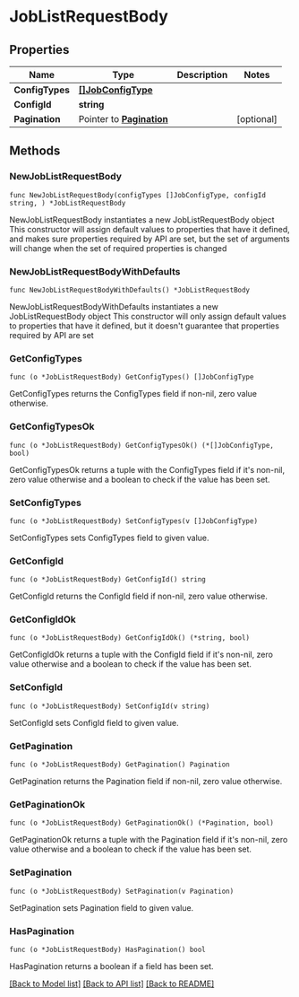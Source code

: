 # JobListRequestBody

## Properties

Name | Type | Description | Notes
------------ | ------------- | ------------- | -------------
**ConfigTypes** | [**[]JobConfigType**](JobConfigType.md) |  | 
**ConfigId** | **string** |  | 
**Pagination** | Pointer to [**Pagination**](Pagination.md) |  | [optional] 

## Methods

### NewJobListRequestBody

`func NewJobListRequestBody(configTypes []JobConfigType, configId string, ) *JobListRequestBody`

NewJobListRequestBody instantiates a new JobListRequestBody object
This constructor will assign default values to properties that have it defined,
and makes sure properties required by API are set, but the set of arguments
will change when the set of required properties is changed

### NewJobListRequestBodyWithDefaults

`func NewJobListRequestBodyWithDefaults() *JobListRequestBody`

NewJobListRequestBodyWithDefaults instantiates a new JobListRequestBody object
This constructor will only assign default values to properties that have it defined,
but it doesn't guarantee that properties required by API are set

### GetConfigTypes

`func (o *JobListRequestBody) GetConfigTypes() []JobConfigType`

GetConfigTypes returns the ConfigTypes field if non-nil, zero value otherwise.

### GetConfigTypesOk

`func (o *JobListRequestBody) GetConfigTypesOk() (*[]JobConfigType, bool)`

GetConfigTypesOk returns a tuple with the ConfigTypes field if it's non-nil, zero value otherwise
and a boolean to check if the value has been set.

### SetConfigTypes

`func (o *JobListRequestBody) SetConfigTypes(v []JobConfigType)`

SetConfigTypes sets ConfigTypes field to given value.


### GetConfigId

`func (o *JobListRequestBody) GetConfigId() string`

GetConfigId returns the ConfigId field if non-nil, zero value otherwise.

### GetConfigIdOk

`func (o *JobListRequestBody) GetConfigIdOk() (*string, bool)`

GetConfigIdOk returns a tuple with the ConfigId field if it's non-nil, zero value otherwise
and a boolean to check if the value has been set.

### SetConfigId

`func (o *JobListRequestBody) SetConfigId(v string)`

SetConfigId sets ConfigId field to given value.


### GetPagination

`func (o *JobListRequestBody) GetPagination() Pagination`

GetPagination returns the Pagination field if non-nil, zero value otherwise.

### GetPaginationOk

`func (o *JobListRequestBody) GetPaginationOk() (*Pagination, bool)`

GetPaginationOk returns a tuple with the Pagination field if it's non-nil, zero value otherwise
and a boolean to check if the value has been set.

### SetPagination

`func (o *JobListRequestBody) SetPagination(v Pagination)`

SetPagination sets Pagination field to given value.

### HasPagination

`func (o *JobListRequestBody) HasPagination() bool`

HasPagination returns a boolean if a field has been set.


[[Back to Model list]](../README.md#documentation-for-models) [[Back to API list]](../README.md#documentation-for-api-endpoints) [[Back to README]](../README.md)


